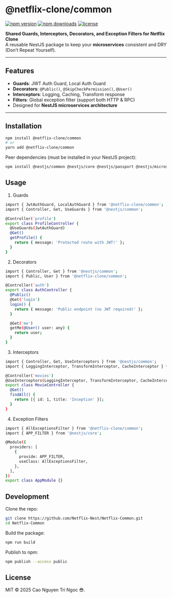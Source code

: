 # @netflix-clone/common

[![npm version](https://img.shields.io/npm/v/@netflix-clone/common.svg?color=blue&logo=npm)](https://www.npmjs.com/package/@netflix-clone/common)
[![npm downloads](https://img.shields.io/npm/dm/@netflix-clone/common.svg?color=green)](https://www.npmjs.com/package/@netflix-clone/common)
[![license](https://img.shields.io/github/license/Netflix-Nest/Netflix-Common.svg)](./LICENSE)

**Shared Guards, Interceptors, Decorators, and Exception Filters for Netflix Clone**  
A reusable NestJS package to keep your **microservices** consistent and DRY (Don’t Repeat Yourself).

---

## Features

-   **Guards**: JWT Auth Guard, Local Auth Guard
-   **Decorators**: `@Public()`, `@SkipCheckPermission()`, `@User()`
-   **Interceptors**: Logging, Caching, Transform response
-   **Filters**: Global exception filter (support both HTTP & RPC)
-   Designed for **NestJS microservices architecture**

---

## Installation

```bash
npm install @netflix-clone/common
# or
yarn add @netflix-clone/common
```

Peer dependencies (must be installed in your NestJS project):

```bash
npm install @nestjs/common @nestjs/core @nestjs/passport @nestjs/microservices @nestjs/cache-manager rxjs
```

## Usage

1. Guards

```bash
import { JwtAuthGuard, LocalAuthGuard } from '@netflix-clone/common';
import { Controller, Get, UseGuards } from '@nestjs/common';

@Controller('profile')
export class ProfileController {
  @UseGuards(JwtAuthGuard)
  @Get()
  getProfile() {
    return { message: 'Protected route with JWT!' };
  }
}
```

2. Decorators

```bash
import { Controller, Get } from '@nestjs/common';
import { Public, User } from '@netflix-clone/common';

@Controller('auth')
export class AuthController {
  @Public()
  @Get('login')
  login() {
    return { message: 'Public endpoint (no JWT required)' };
  }

  @Get('me')
  getMe(@User() user: any) {
    return user;
  }
}

```

3. Interceptors

```bash
import { Controller, Get, UseInterceptors } from '@nestjs/common';
import { LoggingInterceptor, TransformInterceptor, CacheInterceptor } from '@netflix-clone/common';

@Controller('movies')
@UseInterceptors(LoggingInterceptor, TransformInterceptor, CacheInterceptor)
export class MovieController {
  @Get()
  findAll() {
    return [{ id: 1, title: 'Inception' }];
  }
}
```

4. Exception Filters

```bash
import { AllExceptionsFilter } from '@netflix-clone/common';
import { APP_FILTER } from '@nestjs/core';

@Module({
  providers: [
    {
      provide: APP_FILTER,
      useClass: AllExceptionsFilter,
    },
  ],
})
export class AppModule {}
```

## Development

Clone the repo:

```bash
git clone https://github.com/Netflix-Nest/Netflix-Common.git
cd Netflix-Common
```

Build the package:

```bash
npm run build
```

Publish to npm:

```bash
npm publish --access public
```

## License

MIT © 2025 Cao Nguyen Tri Ngoc 😎.
